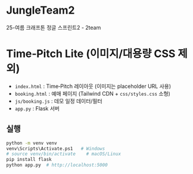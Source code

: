 # JungleTeam2
25-여름 크래프톤 정글 스프린트2 - 2team

# Time‑Pitch Lite (이미지/대용량 CSS 제외)

- `index.html` : Time‑Pitch 레이아웃 (이미지는 placeholder URL 사용)
- `booking.html` : 예매 페이지 (Tailwind CDN + `css/styles.css` 소형)
- `js/booking.js` : 데모 일정 데이터/필터
- `app.py` : Flask 서버

## 실행
```bash
python -m venv venv
venv\Scripts\Activate.ps1   # Windows
# source venv/bin/activate    # macOS/Linux
pip install flask
python app.py  # http://localhost:5000
